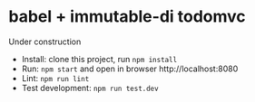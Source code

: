 babel + immutable-di todomvc
============================

Under construction

-	Install: clone this project, run `npm install`
-	Run: `npm start` and open in browser http://localhost:8080
-	Lint: `npm run lint`
-	Test development: `npm run test.dev`
